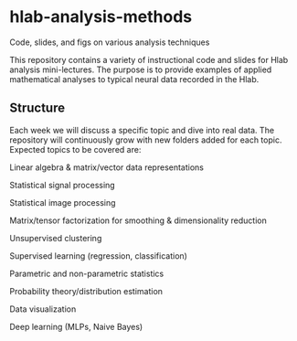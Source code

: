 # hlab-analysis-methods
Code, slides, and figs on various analysis techniques

This repository contains a variety of instructional code and slides for Hlab analysis mini-lectures. The purpose is to provide examples of applied mathematical analyses to typical neural data recorded in the Hlab. 

## Structure
Each week we will discuss a specific topic and dive into real data. The repository will continuously grow with new folders added for each topic. Expected topics to be covered are:

Linear algebra & matrix/vector data representations

Statistical signal processing

Statistical image processing

Matrix/tensor factorization for smoothing & dimensionality reduction

Unsupervised clustering

Supervised learning (regression, classification)

Parametric and non-parametric statistics

Probability theory/distribution estimation

Data visualization

Deep learning (MLPs, Naive Bayes)